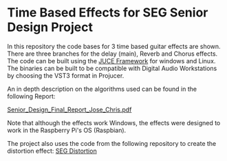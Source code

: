 # Time Based Effects for SEG Senior Design Project


In this repository the code bases for 3 time based guitar effects are shown. There are three branches for the delay (main), Reverb and Chorus effects. The code can be built using the [JUCE Framework](https://juce.com) for windows and Linux. The binaries can be built to be compatible with Digital Audio Workstations by choosing the VST3 format in Projucer. 

An in depth description on the algorithms used can be found in the following Report:

[Senior_Design_Final_Report_Jose_Chris.pdf](https://github.com/Jcdoliner/ReverbVST/files/15098241/Senior_Design_Final_Report_Jose_Chris.2.pdf)

Note that although the effects work Windows, the effects were designed to work in the Raspberry Pi's OS (Raspbian). 

The project also uses the code from the following repository to create the distortion effect: [SEG Distortion](https://github.com/Jcdoliner/SEG-Distortion-Effect)
